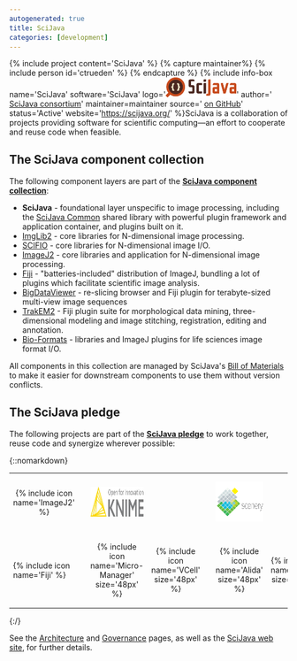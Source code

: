 ```yaml
---
autogenerated: true
title: SciJava
categories: [development]
---
```


{% include project content='SciJava' %}
{% capture maintainer%}
{% include person id='ctrueden' %}
{% endcapture %}
{% include info-box name='SciJava' software='SciJava' logo='<img src="/media/logos/scijava.png" width="128"/>' author=' [SciJava consortium](https://scijava.org/)' maintainer=maintainer source=' [on GitHub](https://github.com/scijava)' status='Active' website='https://scijava.org/' %}SciJava is a collaboration of projects providing software for scientific computing—an effort to cooperate and reuse code when feasible.

## The SciJava component collection

The following component layers are part of the **[SciJava component collection](/develop/architecture)**:

-   **SciJava** - foundational layer unspecific to image processing, including the [SciJava Common](/libs/scijava-common) shared library with powerful plugin framework and application container, and plugins built on it.
-   [ImgLib2](/libs/imglib2) - core libraries for N-dimensional image processing.
-   [SCIFIO](/libs/scifio) - core libraries for N-dimensional image I/O.
-   [ImageJ2](/software/imagej2) - core libraries and application for N-dimensional image processing.
-   [Fiji](/software/fiji) - "batteries-included" distribution of ImageJ, bundling a lot of plugins which facilitate scientific image analysis.
-   [BigDataViewer](/plugins/bdv) - re-slicing browser and Fiji plugin for terabyte-sized multi-view image sequences
-   [TrakEM2](/plugins/trakem2) - Fiji plugin suite for morphological data mining, three-dimensional modeling and image stitching, registration, editing and annotation.
-   [Bio-Formats](/formats/bio-formats) - libraries and ImageJ plugins for life sciences image format I/O.

All components in this collection are managed by SciJava's [Bill of Materials](//develop/architecture#bill-of-materials) to make it easier for downstream components to use them without version conflicts.

## The SciJava pledge

The following projects are part of the **[SciJava pledge](/plugin-index#scijava)** to work together, reuse code and synergize wherever possible:

{::nomarkdown}
<table>
  <tbody>
    <tr>
      <td style="text-align: center; vertical-align: middle">
        <p>{% include icon name='ImageJ2' %}</p>
      </td>
      <td style="text-align: center; vertical-align: middle">
        <p><a href="/software/cellprofiler"><img src="/media/logos/cellprofiler.png" height="64px"></a></p>
      </td>
      <td style="text-align: center; vertical-align: middle">
        <p><a href="/software/knime"><img src="/media/logos/knime.jpg" height="54px"></a></p>
      </td>
      <td></td>
      <td style="text-align: center; vertical-align: middle">
        <p><a href="/software/omero"><img src="/media/logos/omero.png" height="32px"></a></p>
      </td>
      <td style="text-align: center; vertical-align: middle">
        <p><a href="https://github.com/scenerygraphics/scenery"><img src="/media/logos/scenery.png" height="72px"></a></p>
      </td>
      <td></td>
    </tr>
    <tr>
      <td>
        <p>{% include icon name='Fiji' %}</p>
      </td>
      <td style="text-align: center; vertical-align: middle">
        <p><a href="/software/icy"><img src="/media/logos/icy.png" height="48px"></a></p>
      </td>
      <td style="text-align: center; vertical-align: middle">
        <p>{% include icon name='Micro-Manager' size='48px' %}</p>
      </td>
      <td style="text-align: center; vertical-align: middle">
        <p>{% include icon name='VCell' size='48px' %}</p>
      </td>
      <td style="text-align: center; vertical-align: middle">
        <p><a href="/formats/bio-formats"><img src="/media/logos/bio-formats.png" height="28px"></a></p>
      </td>
      <td style="text-align: center; vertical-align: middle">
        <p>{% include icon name='Alida' size='48px' %}</p>
      </td>
      <td style="text-align: center; vertical-align: middle">
        <p>{% include icon name='MiToBo' size='48px' %}</p>
      </td>
    </tr>
  </tbody>
</table>
{:/}

See the [Architecture](/develop/architecture) and [Governance](/about/governance) pages, as well as the [SciJava web site](https://scijava.org/), for further details.
